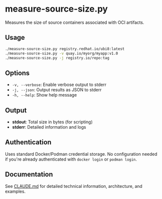 # measure-source-size.py

Measures the size of source containers associated with OCI artifacts.

## Usage

```bash
./measure-source-size.py registry.redhat.io/ubi8:latest
./measure-source-size.py -v quay.io/myorg/myapp:v1.0
./measure-source-size.py -j registry.io/repo:tag
```

## Options

- `-v, --verbose`: Enable verbose output to stderr
- `-j, --json`: Output results as JSON to stderr
- `-h, --help`: Show help message

## Output

- **stdout**: Total size in bytes (for scripting)
- **stderr**: Detailed information and logs

## Authentication

Uses standard Docker/Podman credential storage. No configuration needed if you're already authenticated with `docker login` or `podman login`.

## Documentation

See [CLAUDE.md](CLAUDE.md) for detailed technical information, architecture, and examples.
